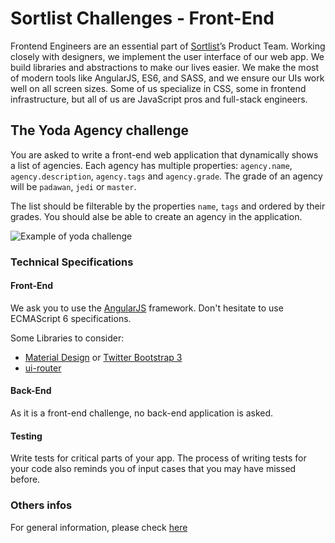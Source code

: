 # Sortlist Challenges - Front-End

Frontend Engineers are an essential part of [Sortlist](https://www.sortlist.com)’s Product Team. Working closely with designers, we implement the user interface of our web app. We build libraries and abstractions to make our lives easier. We make the most of modern tools like AngularJS, ES6, and SASS, and we ensure our UIs work well on all screen sizes. Some of us specialize in CSS, some in frontend infrastructure, but all of us are JavaScript pros and full-stack engineers.

## The Yoda Agency challenge

You are asked to write a front-end web application that dynamically shows a list of agencies. Each agency has multiple properties: `agency.name`, `agency.description`, `agency.tags` and `agency.grade`. The grade of an agency will be `padawan`, `jedi` or `master`.

The list should be filterable by the properties `name`, `tags` and ordered by their grades. You should alse be able to create an agency in the application.

![Example of yoda challenge](https://s3-eu-west-1.amazonaws.com/sortlist-sitemap/sortlist-yoda-challenge.png)

### Technical Specifications

#### Front-End
We ask you to use the [AngularJS](https://angularjs.org/) framework. Don't hesitate to use ECMAScript 6 specifications.

Some Libraries to consider:
 * [Material Design](https://material.io/guidelines/) or [Twitter Bootstrap 3](http://getbootstrap.com/)
 * [ui-router](https://github.com/angular-ui/ui-router)

#### Back-End

As it is a front-end challenge, no back-end application is asked.

#### Testing

Write tests for critical parts of your app. The process of writing tests for your code also reminds you of input cases that you may have missed before.

### Others infos

For general information, please check [here](https://github.com/sortlist/jobs)
